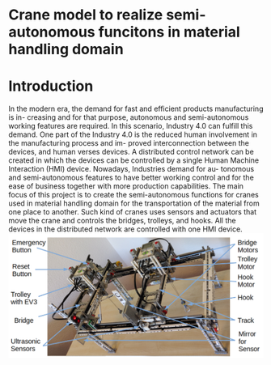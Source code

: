 # Crane model to realize semi-autonomous funcitons in material handling domain
# Introduction
In the modern era, the demand for fast and efficient products manufacturing is in-
creasing and for that purpose, autonomous and semi-autonomous working features
are required. In this scenario, Industry 4.0 can fulfill this demand. One part of the
Industry 4.0 is the reduced human involvement in the manufacturing process and im-
proved interconnection between the devices, and human verses devices. A distributed
control network can be created in which the devices can be controlled by a single
Human Machine Interaction (HMI) device. Nowadays, Industries demand for au-
tonomous and semi-autonomous features to have better working control and for the
ease of business together with more production capabilities. The main focus of this
project is to create the semi-autonomous functions for cranes used in material handling
domain for the transportation of the material from one place to another. Such kind
of cranes uses sensors and actuators that move the crane and controls the bridges,
trolleys, and hooks. All the devices in the distributed network are controlled with
one HMI device.
![Image description](https://github.com/muhammadadeelinfo/Distributed_Control_System_OPCUA_4Diac/blob/master/MODEL.png)
